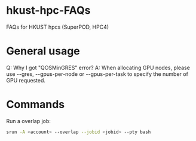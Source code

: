 # hkust-hpc-FAQs
FAQs for HKUST hpcs (SuperPOD, HPC4)

# General usage
Q: Why I got "QOSMinGRES" error?
A: When allocating GPU nodes, please use --gres, --gpus-per-node or --gpus-per-task to specify the number of GPU requested.

# Commands
Run a overlap job:
```bash
srun -A <account> --overlap --jobid <jobid> --pty bash
```
